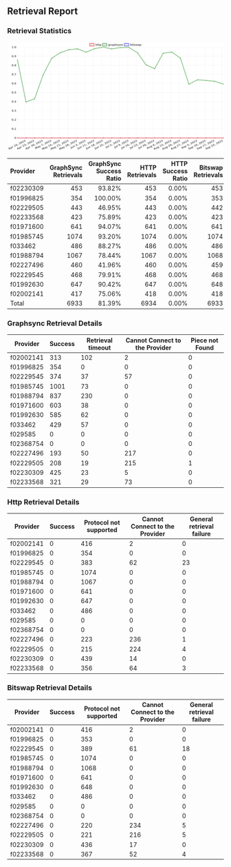 ## Retrieval Report
### Retrieval Statistics
<img src="https://raw.githubusercontent.com/data-preservation-programs/filplus-checker-assets/main/filecoin-project/filecoin-plus-large-datasets/issues/1236/1695951013862.png"/>

| Provider  | GraphSync Retrievals | GraphSync Success Ratio | HTTP Retrievals | HTTP Success Ratio | Bitswap Retrievals | Bitswap Success Ratio |
| :-------- | -------------------: | ----------------------: | --------------: | -----------------: | -----------------: | --------------------: |
| f02230309 |                  453 |                  93.82% |             453 |              0.00% |                453 |                 0.00% |
| f01996825 |                  354 |                 100.00% |             354 |              0.00% |                353 |                 0.00% |
| f02229505 |                  443 |                  46.95% |             443 |              0.00% |                442 |                 0.00% |
| f02233568 |                  423 |                  75.89% |             423 |              0.00% |                423 |                 0.00% |
| f01971600 |                  641 |                  94.07% |             641 |              0.00% |                641 |                 0.00% |
| f01985745 |                 1074 |                  93.20% |            1074 |              0.00% |               1074 |                 0.00% |
| f033462   |                  486 |                  88.27% |             486 |              0.00% |                486 |                 0.00% |
| f01988794 |                 1067 |                  78.44% |            1067 |              0.00% |               1068 |                 0.00% |
| f02227496 |                  460 |                  41.96% |             460 |              0.00% |                459 |                 0.00% |
| f02229545 |                  468 |                  79.91% |             468 |              0.00% |                468 |                 0.00% |
| f01992630 |                  647 |                  90.42% |             647 |              0.00% |                648 |                 0.00% |
| f02002141 |                  417 |                  75.06% |             418 |              0.00% |                418 |                 0.00% |
| Total     |                 6933 |                  81.39% |            6934 |              0.00% |               6933 |                 0.00% |

### Graphsync Retrieval Details
| Provider  | Success | Retrieval timeout | Cannot Connect to the Provider | Piece not Found |
| --------- | ------- | ----------------- | ------------------------------ | --------------- |
| f02002141 | 313     | 102               | 2                              | 0               |
| f01996825 | 354     | 0                 | 0                              | 0               |
| f02229545 | 374     | 37                | 57                             | 0               |
| f01985745 | 1001    | 73                | 0                              | 0               |
| f01988794 | 837     | 230               | 0                              | 0               |
| f01971600 | 603     | 38                | 0                              | 0               |
| f01992630 | 585     | 62                | 0                              | 0               |
| f033462   | 429     | 57                | 0                              | 0               |
| f029585   | 0       | 0                 | 0                              | 0               |
| f02368754 | 0       | 0                 | 0                              | 0               |
| f02227496 | 193     | 50                | 217                            | 0               |
| f02229505 | 208     | 19                | 215                            | 1               |
| f02230309 | 425     | 23                | 5                              | 0               |
| f02233568 | 321     | 29                | 73                             | 0               |

### Http Retrieval Details
| Provider  | Success | Protocol not supported | Cannot Connect to the Provider | General retrieval failure |
| --------- | ------- | ---------------------- | ------------------------------ | ------------------------- |
| f02002141 | 0       | 416                    | 2                              | 0                         |
| f01996825 | 0       | 354                    | 0                              | 0                         |
| f02229545 | 0       | 383                    | 62                             | 23                        |
| f01985745 | 0       | 1074                   | 0                              | 0                         |
| f01988794 | 0       | 1067                   | 0                              | 0                         |
| f01971600 | 0       | 641                    | 0                              | 0                         |
| f01992630 | 0       | 647                    | 0                              | 0                         |
| f033462   | 0       | 486                    | 0                              | 0                         |
| f029585   | 0       | 0                      | 0                              | 0                         |
| f02368754 | 0       | 0                      | 0                              | 0                         |
| f02227496 | 0       | 223                    | 236                            | 1                         |
| f02229505 | 0       | 215                    | 224                            | 4                         |
| f02230309 | 0       | 439                    | 14                             | 0                         |
| f02233568 | 0       | 356                    | 64                             | 3                         |

### Bitswap Retrieval Details
| Provider  | Success | Protocol not supported | Cannot Connect to the Provider | General retrieval failure |
| --------- | ------- | ---------------------- | ------------------------------ | ------------------------- |
| f02002141 | 0       | 416                    | 2                              | 0                         |
| f01996825 | 0       | 353                    | 0                              | 0                         |
| f02229545 | 0       | 389                    | 61                             | 18                        |
| f01985745 | 0       | 1074                   | 0                              | 0                         |
| f01988794 | 0       | 1068                   | 0                              | 0                         |
| f01971600 | 0       | 641                    | 0                              | 0                         |
| f01992630 | 0       | 648                    | 0                              | 0                         |
| f033462   | 0       | 486                    | 0                              | 0                         |
| f029585   | 0       | 0                      | 0                              | 0                         |
| f02368754 | 0       | 0                      | 0                              | 0                         |
| f02227496 | 0       | 220                    | 234                            | 5                         |
| f02229505 | 0       | 221                    | 216                            | 5                         |
| f02230309 | 0       | 436                    | 17                             | 0                         |
| f02233568 | 0       | 367                    | 52                             | 4                         |
